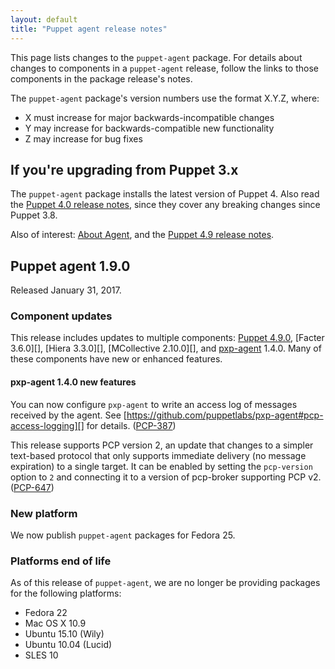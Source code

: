 ```yaml
---
layout: default
title: "Puppet agent release notes"
---
```


[Puppet 4.9.0]: /puppet/4.8/reference/release_notes.html#puppet-490


[Facter 3.5.0]: /facter/3.5/release_notes.html#facter-350

[Hiera 3.2.2]: /hiera/3.2/release_notes.html#hiera-322

[MCollective 2.9.1]: /mcollective/releasenotes.html#2_9_1

[pxp-agent]: https://github.com/puppetlabs/pxp-agent

[security]: /security/index.html


This page lists changes to the `puppet-agent` package. For details about changes to components in a `puppet-agent` release, follow the links to those components in the package release's notes.

The `puppet-agent` package's version numbers use the format X.Y.Z, where:

* X must increase for major backwards-incompatible changes
* Y may increase for backwards-compatible new functionality
* Z may increase for bug fixes

## If you're upgrading from Puppet 3.x

The `puppet-agent` package installs the latest version of Puppet 4. Also read the [Puppet 4.0 release notes](/puppet/4.0/reference/release_notes.html), since they cover any breaking changes since Puppet 3.8.

Also of interest: [About Agent](./about_agent.html), and the [Puppet 4.9 release notes](./release_notes.html).

## Puppet agent 1.9.0

Released January  31, 2017. 

### Component updates

This release includes updates to multiple components: [Puppet 4.9.0][], [Facter 3.6.0][], [Hiera 3.3.0][], [MCollective 2.10.0][], and [pxp-agent][] 1.4.0. Many of these components have new or enhanced features.

#### pxp-agent 1.4.0 new features

You can now configure `pxp-agent` to write an access log of messages received by the agent. See [https://github.com/puppetlabs/pxp-agent#pcp-access-logging][] for details. ([PCP-387](https://tickets.puppetlabs.com/browse/PCP-387))

This release supports PCP version 2, an update that changes to a simpler text-based protocol that only supports immediate delivery (no message expiration) to a single target. It can be enabled by setting the `pcp-version` option to `2` and connecting it to a version of pcp-broker supporting PCP v2. ([PCP-647](https://tickets.puppetlabs.com/browse/PCP-647))

### New platform

We now publish `puppet-agent` packages for Fedora 25.

### Platforms end of life

As of this release of `puppet-agent`, we are no longer be providing packages for the following platforms:

* Fedora 22
* Mac OS X 10.9
* Ubuntu 15.10 (Wily)
* Ubuntu 10.04 (Lucid)
* SLES 10